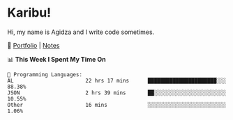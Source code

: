 # Karibu!
Hi, my name is Agidza and I write code sometimes.

🫧 [Portfolio](https://lynnagidza.github.io/) | [Notes](https://medium.com/me/stories/public)

<!--START_SECTION:waka-->
📊 **This Week I Spent My Time On** 

```text
💬 Programming Languages: 
AL                       22 hrs 17 mins      ██████████████████████░░░   88.38% 
JSON                     2 hrs 39 mins       ██░░░░░░░░░░░░░░░░░░░░░░░   10.55% 
Other                    16 mins             ░░░░░░░░░░░░░░░░░░░░░░░░░   1.06%

```


<!--END_SECTION:waka-->
<!--#### 💟 **Digital Swag**
[![@agidza's Holopin board](https://holopin.me/agidza)](https://holopin.io/@agidza)
